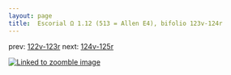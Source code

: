 ```yaml
---
layout: page
title:  Escorial Ω 1.12 (513 = Allen E4), bifolio 123v-124r
---
```


prev: [122v-123r](../122v-123r/) next: [124v-125r](../124v-125r/)



[![Linked to zoomble image](http://www.homermultitext.org/iipsrv?IIIF=/project/homer/pyramidal/deepzoom/hmt/e3bifolio/v1/E3_123v_124r.tif/full/2000,/0/default.jpg)](http://www.homermultitext.org/ict2/?urn=urn:cite2:hmt:e3bifolio.v1:E3_123v_124r)


